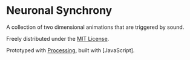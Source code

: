 Neuronal Synchrony
==================

A collection of two dimensional animations that are triggered by sound.

Freely distributed under the [MIT License](http://opensource.org/licenses/MIT).

Prototyped with [Processing](http://processing.org/), built with [JavaScript].
